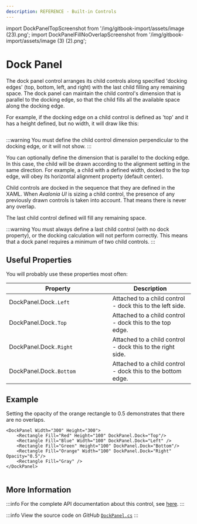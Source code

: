 ```yaml
---
description: REFERENCE - Built-in Controls
---
```


import DockPanelTopScreenshot from '/img/gitbook-import/assets/image (23).png';
import DockPanelFillNoOverlapScreenshot from '/img/gitbook-import/assets/image (3) (2).png'; 

# Dock Panel

The dock panel control arranges its child controls along specified 'docking edges' (top, bottom, left, and right) with the last child filling any remaining space. The dock panel can maintain the child control's dimension that is parallel to the docking edge, so that the child fills all the available space along the docking edge.

For example, if the docking edge on a child control is defined as 'top' and it has a height defined, but no width, it will draw like this:

<img src="/img/gitbook-import/assets/image (23).png" alt=""/>

:::warning
You must define the child control dimension perpendicular to the docking edge, or it will not show.
:::

You can optionally define the dimension that is parallel to the docking edge. In this case, the child will be drawn according to the alignment setting in the same direction. For example, a child with a defined width, docked to the top edge, will obey its horizontal alignment property (default center).

Child controls are docked in the sequence that they are defined in the XAML. When _Avalonia UI_ is sizing a child control, the presence of any previously drawn controls is taken into account. That means there is never any overlap.

The last child control defined will fill any remaining space.

:::warning
You must always define a last child control (with no dock property), or the docking calculation will not perform correctly. This means that a dock panel requires a minimum of two child controls.
:::

## Useful Properties

You will probably use these properties most often:

<table><thead><tr><th width="266">Property</th><th>Description</th></tr></thead><tbody><tr><td>DockPanel.Dock<code>.Left</code></td><td>Attached to a child control - dock this to the left side.</td></tr><tr><td>DockPanel.Dock<code>.Top</code></td><td>Attached to a child control - dock this to the top edge.</td></tr><tr><td>DockPanel.Dock<code>.Right</code></td><td>Attached to a child control - dock this to the right side.</td></tr><tr><td>DockPanel.Dock<code>.Bottom</code></td><td>Attached to a child control - dock this to the bottom edge.</td></tr></tbody></table>

## Example

Setting the opacity of the orange rectangle to 0.5 demonstrates that there are no overlaps.

```markup
<DockPanel Width="300" Height="300">
    <Rectangle Fill="Red" Height="100" DockPanel.Dock="Top"/>
    <Rectangle Fill="Blue" Width="100" DockPanel.Dock="Left" />
    <Rectangle Fill="Green" Height="100" DockPanel.Dock="Bottom"/>
    <Rectangle Fill="Orange" Width="100" DockPanel.Dock="Right" Opacity="0.5"/>
    <Rectangle Fill="Gray" />
</DockPanel>
```

<img src={DockPanelFillNoOverlapScreenshot} alt="" />

## More Information

:::info
For the complete API documentation about this control, see [here](http://reference.avaloniaui.net/api/Avalonia.Controls/DockPanel/).
:::

:::info
View the source code on _GitHub_ [`DockPanel.cs`](https://github.com/AvaloniaUI/Avalonia/blob/master/src/Avalonia.Controls/DockPanel.cs)
:::
